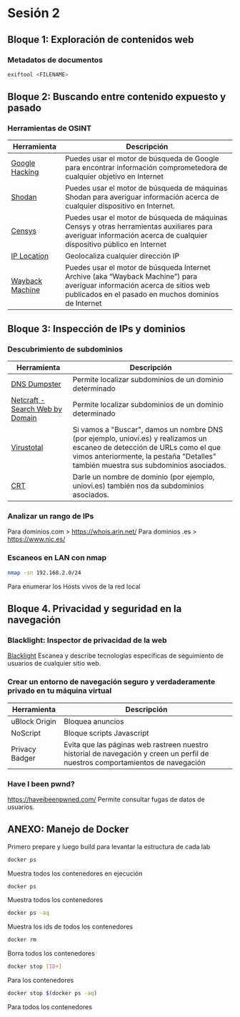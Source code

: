 # Sesión 2

## Bloque 1: Exploración de contenidos web

### Metadatos de documentos
```sh
exiftool <FILENAME>
```

## Bloque 2: Buscando entre contenido expuesto y pasado

### Herramientas de OSINT
|Herramienta|Descripción
|------------|-----------
|[Google Hacking](https://www.exploit-db.com/google-hacking-database)|Puedes usar el motor de búsqueda de Google para encontrar información comprometedora de cualquier objetivo en Internet
|[Shodan](https://www.shodanhq.com/)|Puedes usar el motor de búsqueda de máquinas Shodan para averiguar información acerca de cualquier dispositivo en Internet.
|[Censys](https://search.censys.io/)|Puedes usar el motor de búsqueda de máquinas Censys y otras herramientas auxiliares para averiguar información acerca de cualquier dispositivo público en Internet
|[IP Location](https://www.iplocation.net/)|Geolocaliza cualquier dirección IP
|[Wayback Machine](https://archive.org/web/)|Puedes usar el motor de búsqueda Internet Archive (aka “Wayback Machine”) para averiguar información acerca de sitios web publicados en el pasado en muchos dominios de Internet


## Bloque 3: Inspección de IPs y dominios

### Descubrimiento de subdominios
| Herramienta                                              | Descripción                                                                                                      |
|---------------------------------------------------------|-----------------------------------------------------------------------------------------------------------------|
| [DNS Dumpster](https://dnsdumpster.com)                  | Permite localizar subdominios de un dominio determinado                                                           |
| [Netcraft - Search Web by Domain](https://dnsdumpster.com) | Permite localizar subdominios de un dominio determinado                                                           |
| [Virustotal](https://virustotal.com)                     | Si vamos a "Buscar", damos un nombre DNS (por ejemplo, uniovi.es) y realizamos un escaneo de detección de URLs como el que vimos anteriormente, la pestaña "Detalles" también muestra sus subdominios asociados. |
| [CRT](https://crt.sh)                                    | Darle un nombre de dominio (por ejemplo, uniovi.es) también nos da subdominios asociados.                        |

### Analizar un rango de IPs
Para dominios.com > https://whois.arin.net/
Para dominios .es > https://www.nic.es/

### Escaneos en LAN con nmap
```sh
nmap -sn 192.168.2.0/24
```
Para enumerar los Hosts vivos de la red local

## Bloque 4. Privacidad y seguridad en la navegación

### Blacklight: Inspector de privacidad de la web
[Blacklight](https:/themarkup.org/blacklight) Escanea y describe tecnologías específicas de seguimiento de usuarios de cualquier sitio web. 

### Crear un entorno de navegación seguro y verdaderamente privado en tu máquina virtual
|Herramienta|Descripción
|------------|-----------
|uBlock Origin | Bloquea anuncios
|NoScript | Bloque scripts Javascript
|Privacy Badger| Evita que las páginas web rastreen nuestro historial de navegación y creen un perfil de nuestros comportamientos de navegación

### Have I been pwnd?
https://haveibeenpwned.com/ 
Permite consultar fugas de datos de usuarios.

## ANEXO: Manejo de Docker

Primero prepare y luego build para levantar la estructura de cada lab
```sh
docker ps
```
Muestra todos los contenedores en ejecución
```sh
docker ps
```
Muestra todos los contenedores
```sh
docker ps -aq
```
Muestra los ids de todos los contenedores

```sh
docker rm
```
Borra todos los contenedores

```sh
docker stop [ID+]
```
Para los contenedores

```sh
docker stop $(docker ps -aq)
```
Para todos los contenedores
